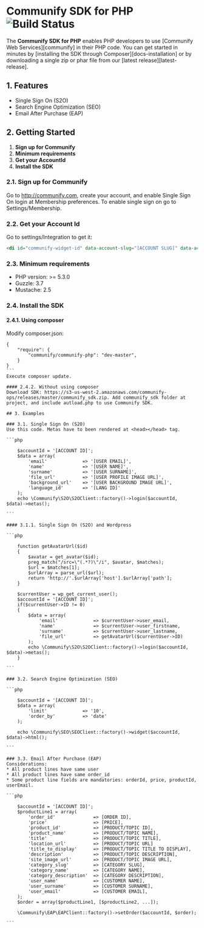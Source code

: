 # Communify SDK for PHP ![Build Status](http://ci.yourcommunify.com:8111/app/rest/builds/buildType:id:Master_SDK/statusIcon)

The **Communify SDK for PHP** enables PHP developers to use [Communify Web Services][communify]
in their PHP code. You can get started in
minutes by [installing the SDK through Composer][docs-installation] or by
downloading a single zip or phar file from our [latest release][latest-release].

## 1. Features

* Single Sign On (S2O)
* Search Engine Optimization (SEO)
* Email After Purchase (EAP)

## 2. Getting Started

1. **Sign up for Communify**
2. **Minimum requirements**
3. **Get your AccountId**
3. **Install the SDK**

### 2.1. Sign up for Communify
Go to http://communify.com, create your account, and enable Single Sign On login at Membership preferences. To enable single sign on go to Settings/Membership.

### 2.2. Get your Account Id 
Go to settings/Integration to get it:
```html
<di id="communify-widget-id" data-account-slug="[ACCOUNT SLUG]" data-account-id="[ACCOUNT ID]"><div ui-view class="communify-widget"></div></div>
```

### 2.3. Minimum requirements
* PHP version: >= 5.3.0
* Guzzle: 3.7
* Mustache: 2.5

### 2.4. Install the SDK
#### 2.4.1. Using composer
Modify composer.json:
````
{
    "require": {
        "communify/communify-php": "dev-master",
    }
}
```
Execute composer update.

#### 2.4.2. Without using composer
Download SDK: https://s3-us-west-2.amazonaws.com/communify-ops/releases/master/communify_sdk.zip. Add communify_sdk folder at project, and include autload.php to use Communify SDK.

## 3. Examples

### 3.1. Single Sign On (S2O)
Use this code. Metas have to been rendered at <head></head> tag.

```php

    $accountId = '[ACCOUNT ID]';
    $data = array(
        'email'     		=> '[USER EMAIL]',
        'name'      		=> '[USER NAME]',
        'surname'   		=> '[USER SURNAME]',
        'file_url'          => '[USER PROFILE IMAGE URL]',
        'background_url'    => '[USER BACKGROUND IMAGE URL]',
        'language_id'       => '[LANG ID]'
    );
    echo \Communify\S2O\S2OClient::factory()->login($accountId, $data)->metas();

```

#### 3.1.1. Single Sign On (S2O) and Wordpress

```php

    function getAvatarUrl($id)
    {
        $avatar = get_avatar($id);
	    preg_match("/src=\"(.*?)\"/i", $avatar, $matches);
    	$url = $matches[1];
	    $urlArray = parse_url($url);
	    return 'http://'.$urlArray['host'].$urlArray['path'];
    }

    $currentUser = wp_get_current_user();
    $accountId = '[ACCOUNT ID]';
    if($currentUser->ID != 0)
    {
        $data = array(
            'email'     		=> $currentUser->user_email,
            'name'      		=> $currentUser->user_firstname,
            'surname'   		=> $currentUser->user_lastname,
            'file_url'          => getAvatarUrl($currentUser->ID)
        );
        echo \Communify\S2O\S2OClient::factory()->login($accountId, $data)->metas();
    }

```

### 3.2. Search Engine Optimization (SEO)

```php

    $accountId = '[ACCOUNT ID]';
    $data = array(
        'limit'             => '10',
        'order_by'          => 'date'
    );
    
    echo \Communify\SEO\SEOClient::factory()->widget($accountId, $data)->html();

```

### 3.3. Email After Purchase (EAP)
Considerations:
* All product lines have same user
* All product lines have same order_id
* Some product line fields are mandatories: orderId, price, productId, userEmail.

```php

    $accountId = '[ACCOUNT ID]';
    $productLine1 = array(
        'order_id'              => [ORDER ID],
        'price'                 => [PRICE],
        'product_id'            => [PRODUCT/TOPIC ID],
        'product_name'          => [PRODUCT/TOPIC NAME],
        'title'                 => [PRODUCT/TOPIC TITLE],
        'location_url'          => [PRODUCT/TOPIC URL]
        'title_to_display'      => [PRODUCT/TOPIC TITLE TO DISPLAY],
        'description'           => [PRODUCT/TOPIC DESCRIPTION],
        'site_image_url'        => [PRODUCT/TOPIC IMAGE URL],
        'category_slug'         => [CATEGORY SLUG],
        'category_name'         => [CATEGORY NAME],
        'category_description'  => [CATEGORY DESCRIPTION],
        'user_name'             => [CUSTOMER NAME],
        'user_surname'          => [CUSTOMER SURNAME],
        'user_email'            => [CUSTOMER EMAIL],            
    );
    $order = array($productLine1, [$productLine2, ...]);
    
    \Communify\EAP\EAPClient::factory()->setOrder($accountId, $order);

```
